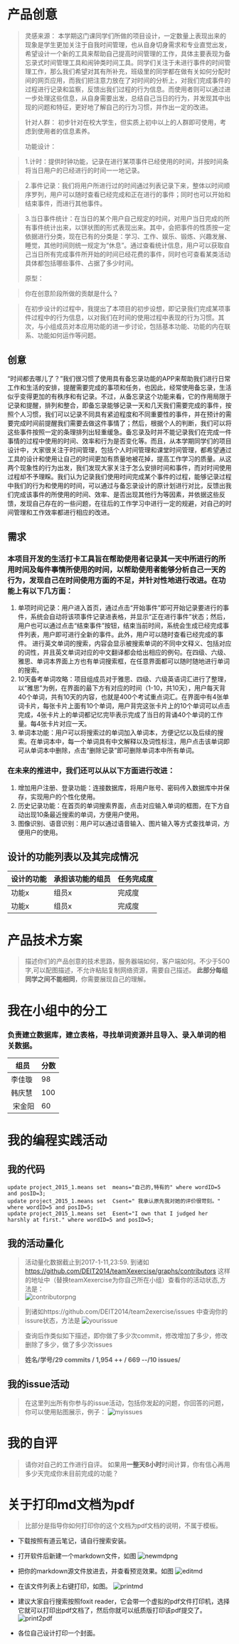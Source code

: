 # 产品创意
>
>灵感来源：
本学期这门课同学们所做的项目设计，一定数量上表现出来的现象是学生更加关注于自我时间管理，也从自身切身需求和专业直觉出发，希望设计一个新的工具来帮助自己提高时间管理的工作，具体主要表现为备忘录式时间管理工具和闹钟类时间工具。同学们关注于未进行事件的时间管理工作，那么我们希望对其有所补充，班级里的同学都在做有关如何分配时间的网页应用，而我们把注意力放在了对时间的分析上，对我们完成事件的过程进行记录和监察，反馈出我们过程的行为信息。而使用者则可以通过进一步处理这些信息，从自身需要出发，总结自己当日的行为，并发现其中出现的问题和特征，更好地了解自己的行为习惯，并作出一定的改进。
>
>针对人群：
初步针对在校大学生，但实质上初中以上的人群即可使用，考虑到使用者的信息素养。
>
>功能设计：

> 1.计时：提供时钟功能，记录在进行某项事件已经使用的时间，并按时间条将当日用户的已经进行的时间一一地记录。

> 2.事件记录：我们将用户所进行过的时间通过列表记录下来，整体以时间顺序罗列，用户可以随时查看已经完成和正在进行的事件；同时也可以开始和结束事件，而进行其他事件。

> 3.当日事件统计：在当日的某个用户自己规定的时间，对用户当日完成的所有事件统计出来，以饼状图的形式表现出来。其中，会把事件的性质按一定依据进行分类，现在已有的分类是：学习、工作、娱乐、锻炼、兴趣发展、睡觉，其他时间则统一规定为“休息”。通过查看统计信息，用户可以获取自己当日所有完成事件所开始的时间已经花费的事件，同时也可查看某类活动具体都包括哪些事件、占据了多少时间。
>
>原型：

>你在创意阶段所做的贡献是什么？

>在初步设计的过程中，我提出了本项目的初步设想，即记录我们完成某项事件过程中的行为信息，以对我们在时间的使用过程中表现的行为习惯。其次，与小组成员对本应用功能的进一步讨论，包括基本功能、功能的内在联系、功能如何运作等问题。


## 创意
“时间都去哪儿了？”我们很习惯了使用具有备忘录功能的APP来帮助我们进行日常工作和生活的安排，提醒需要完成的事项和任务，也因此，经常使用备忘录，生活似乎变得更加的有秩序和有记录。不过，从备忘录这个功能来看，它的作用局限于记录和提醒，排列和整合，即备忘录能够记录一天和几天我们需要完成的事件，按照个人习惯，我们可以记录不同具有紧迫程度和不同重要性的事件，并在预计的需要完成时间前提醒我们需要去做这件事情了；然后，根据个人的判断，我们可以将这些事件按照一定的条理排列出轻重缓急。备忘录及时并不能记录我们在完成一件事情的过程中使用的时间、效率和行为是否变化等。而且，从本学期同学们的项目设计中，大家很关注于时间管理，包括个人时间管理和课堂时间管理，都希望通过工具的设计和使用让自己的时间更加有质量地被花掉，提高工作学习的质量。从这两个现象性的行为出发，我们发现大家关注于怎么安排时间和事件，而对时间使用过程却不予理睬。我们认为记录我们使用时间完成某个事件的过程，能够记录过程中我们的行为和使用的时间，可以通过与备忘录设计的原计划进行对比，反馈出我们完成该事件的所使用的时间、效率、是否出现其他行为等因素，并依据这些反馈，发现自己存在的一些问题，在往后的工作学习中进行一定的规避，对自己的时间管理和工作效率都进行相应的改进。  

## 需求
### 本项目开发的生活打卡工具旨在帮助使用者记录其一天中所进行的所用时间及每件事情所使用的时间，以帮助使用者能够分析自己一天的行为，发现自己在时间使用方面的不足，并针对性地进行改进。在功能上有以下几方面：
1. 单项时间记录：用户进入首页，通过点击“开始事件”即可开始记录要进行的事件，系统会自动将该项事件记录进表格，并显示“正在进行事件”状态；然后，用户也可以通过点击“结束事件”按钮，结束当前时间，系统会生成已经完成事件列表，用户即可进行全新的事件。此外，用户可以随时查看已经完成的事件。
进行英文单词的搜索，内容会显示被搜索单词的不同中文释义、包括对应的词性，并且英文单词对应的中文翻译都会给出相应的例句。在四级、六级、雅思、单词本界面上方也有单词搜索框，在任意界面都可以随时随地进行单词的搜索。
2. 10天备考单词攻略：项目组成员对于雅思、四级、六级英语词汇进行了整理，以“雅思”为例，在界面的最下方有对应的时间（1-10，共10天），用户每天背40个单词，共有10天的内容，也就是400个考试重点词汇。在界面中有4张单词卡片，每张卡片上面有10个单词，用户背完这张卡片上的10个单词可以点击完成，4张卡片上的单词都记忆完毕表示完成了当日的背诵40个单词的工作量。每4张卡片对应一天。
3. 单词本功能：用户可以将搜索过的单词加入单词本，方便记忆以及后续的搜索。在单词本中，每一个单词具有中文解释以及词性标注，用户点击该单词即可从单词本中删除，点击“删除记录”即可删除单词本中所有单词。
### 在未来的推进中，我们还可以从以下方面进行改进：
1. 增加用户注册、登录功能：连接数据库，将用户账号、密码传入数据库中并保存，实现用户的个性化使用。
2. 历史记录功能：在首页的单词搜索界面，点击对应输入单词的框图，在下方自动出现10条最近搜索的单词，方便用户使用。
3. 图像识别、语音识别：用户可以通过语音输入、图片输入等方式查找单词，方便用户的使用。
   

## 设计的功能列表以及其完成情况

 设计的功能|承担该功能的组员|任务完成度
 --|--|--
  功能x|组员x|完成度
  功能x|组员x|完成度

# 产品技术方案
> 描述你们的产品创意的技术思路，服务器端如何，客户端如何。不少于500字,可以配图描述，不允许粘贴复制网络资源，需要自己描述。
> **此部分每组同学之间不能相同**，你需要展现自己的理解。  

# 我在小组中的分工
### 负责建立数据库，建立表格，寻找单词资源并且导入、录入单词的相关数据。
  组员|分数
 --|--
  李佳璇|98
  韩庆慧|100
  宋金阳|60

# 我的编程实践活动
## 我的代码
  
```mysql
update project_2015_1.means set  means="自己的,特有的" where wordID=5 and posID=3;
update project_2015_1.means set  Csent=" 我承认原先我对她的评价很苛刻。"  where wordID=5 and posID=5;
update project_2015_1.means set  Esent="I own that I judged her harshly at first." where wordID=5 and posID=5;

```
  
## 我的活动量化
> 活动量化数据截止到2017-1-11,23:59.
>到诸如 https://github.com/DEIT2014/teamXexercise/graphs/contributors 这样的地址中（替换teamXexercise为你自己所在小组）查看你的活动状态,方法是：  
![contributorpng](https://cloud.githubusercontent.com/assets/1710178/21607012/4f254246-d1ee-11e6-9eaf-4c9f21ccb572.png)

>到诸如https://github.com/DEIT2014/team2exercise/issues 中查询你的issure状态，方法是
![yourissue](https://cloud.githubusercontent.com/assets/1710178/21606985/1d1b7e28-d1ee-11e6-9baa-a822675d66d5.png)

>查询后作类似如下描述，即你做了多少次commit，修改增加了多少，修改删除了多少，做了多少次issues    

>  **姓名/学号/29 commits / 1,954 ++ / 669 --/10 issues/**  

## 我的issue活动
>在这里列出所有你参与的issue活动，包括你发起的问题，你回答的问题，你可以使用贴图展示，例子：
![myissues](https://cloud.githubusercontent.com/assets/1710178/21607127/0b4ba550-d1ef-11e6-8e4c-9306ce07a7d4.png)


# 我的自评
> 请你对自己的工作进行自评。
> 如果用**一整天8小时**时间计算，你有信心再用多少天完成你未目前完成的功能？

# 关于打印md文档为pdf
>比部分是指导你如何打印你的这个文档为pdf文档的说明，不属于模板。
- 下载按照有道云笔记，请自行搜索安装。
- 打开软件后新建一个markdown文件，如图
![newmdpng](https://cloud.githubusercontent.com/assets/1710178/21608376/192e708c-d1f7-11e6-870f-81c23f8e2bef.png)

- 把你的markdown源文件放进去，并查看预览效果。如图
![editmd](https://cloud.githubusercontent.com/assets/1710178/21608386/2898f0c4-d1f7-11e6-800b-5d73499dfd4c.png)

- 在该文件列表上右键打印，如图。
![printmd](https://cloud.githubusercontent.com/assets/1710178/21608392/2fc22be0-d1f7-11e6-88c8-5014ba28f24d.png)

- 建议大家自行搜索按照foxit reader，它会带一个虚拟的pdf文件打印机，选择它就可以打印出pdf文档了，然后你就可以纸质版打印该pdf提交了。
![print2pdf](https://cloud.githubusercontent.com/assets/1710178/21608409/39c50d4c-d1f7-11e6-8c2d-441e5f92a61f.png)

- 各位自己设计打印一个封面。
